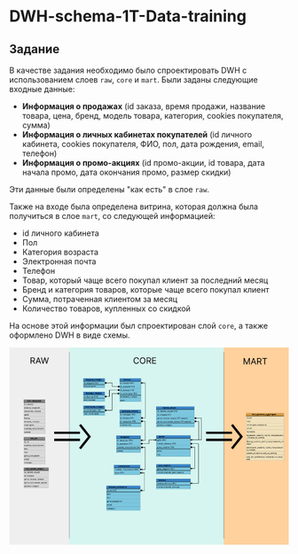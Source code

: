 # DWH-schema-1T-Data-training

## Задание
В качестве задания необходимо было спроектировать DWH с использованием слоев `raw`, `core` и `mart`.
Были заданы следующие входные данные:
- **Информация о продажах** (id заказа, время продажи, название товара, цена, бренд, модель товара, категория, cookies покупателя, сумма)
- **Информация о личных кабинетах покупателей** (id личного кабинета, cookies покупателя, ФИО, пол, дата рождения, email, телефон)
- **Информация о промо-акциях** (id промо-акции, id товара, дата начала промо, дата окончания промо, размер скидки)

Эти данные были определены "как есть" в слое `raw`.

Также на входе была определена витрина, которая должна была получиться в слое `mart`, со следующей информацией:
- id личного кабинета
- Пол
- Категория возраста
- Электронная почта
- Телефон
- Товар, который чаще всего покупал клиент за последний месяц
- Бренд и категория товаров, которые чаще всего покупал клиент
- Сумма, потраченная клиентом за месяц
- Количество товаров, купленных со скидкой

На основе этой информации был спроектирован слой `core`, а также оформлено DWH в виде схемы.

![DWH](dwh.jpg)
